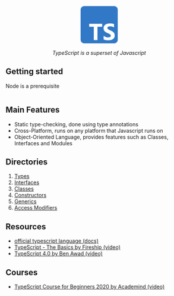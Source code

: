 <div align="center">
    <a href="https://www.flinders.edu.au/">
    <img src="./img/typescript-logo.png" alt="" height="100"/>
  </a>
    <p>
      <i>TypeScript is a superset of Javascript</i>
    </p>
</div>



## Getting started

Node is a prerequisite

```bash

```

## Main Features

- Static type-checking, done using type annotations
- Cross-Platform, runs on any platform that Javascript runs on
- Object-Oriented Language, provides features such as Classes, Interfaces and Modules

## Directories

1. [Types](./types.md)
2. [Interfaces](./interfaces.md)
3. [Classes](./classes.md)
4. [Constructors](./constructors.md)
5. [Generics](./generics.md)
6. [Access Modifiers](./access-modifiers.md)

## Resources

- [official typescript language (docs)](https://www.typescriptlang.org/)
- [TypeScript - The Basics by Fireship (video)](https://www.youtube.com/watch?v=ahCwqrYpIuM&ab_channel=Fireship)
- [TypeScript 4.0 by Ben Awad (video)](https://www.youtube.com/watch?v=bAB_nNf8-a0)

## Courses

- [TypeScript Course for Beginners 2020 by Academind (video)](https://www.youtube.com/watch?v=BwuLxPH8IDs&t=1073s&ab_channel=Academind)
